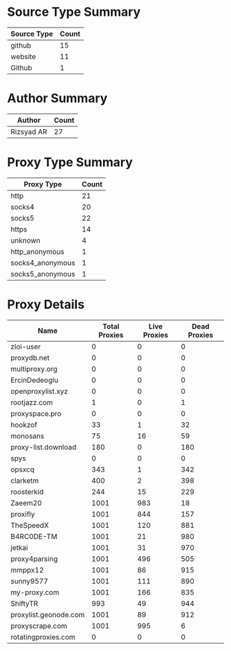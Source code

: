 # Source Type Summary

| Source Type | Count |
|-------------|-------|
| github | 15 |
| website | 11 |
| Github | 1 |


# Author Summary

| Author | Count |
|--------|-------|
| Rizsyad AR | 27 |


# Proxy Type Summary

| Proxy Type | Count |
|------------|-------|
| http | 21 |
| socks4 | 20 |
| socks5 | 22 |
| https | 14 |
| unknown | 4 |
| http_anonymous | 1 |
| socks4_anonymous | 1 |
| socks5_anonymous | 1 |


# Proxy Details

| Name | Total Proxies | Live Proxies | Dead Proxies |
|------|---------------|--------------|---------------|
| zloi-user | 0 | 0 | 0 |
| proxydb.net | 0 | 0 | 0 |
| multiproxy.org | 0 | 0 | 0 |
| ErcinDedeoglu | 0 | 0 | 0 |
| openproxylist.xyz | 0 | 0 | 0 |
| rootjazz.com | 1 | 0 | 1 |
| proxyspace.pro | 0 | 0 | 0 |
| hookzof | 33 | 1 | 32 |
| monosans | 75 | 16 | 59 |
| proxy-list.download | 180 | 0 | 180 |
| spys | 0 | 0 | 0 |
| opsxcq | 343 | 1 | 342 |
| clarketm | 400 | 2 | 398 |
| roosterkid | 244 | 15 | 229 |
| Zaeem20 | 1001 | 983 | 18 |
| proxifly | 1001 | 844 | 157 |
| TheSpeedX | 1001 | 120 | 881 |
| B4RC0DE-TM | 1001 | 21 | 980 |
| jetkai | 1001 | 31 | 970 |
| proxy4parsing | 1001 | 496 | 505 |
| mmppx12 | 1001 | 86 | 915 |
| sunny9577 | 1001 | 111 | 890 |
| my-proxy.com | 1001 | 166 | 835 |
| ShiftyTR | 993 | 49 | 944 |
| proxylist.geonode.com | 1001 | 89 | 912 |
| proxyscrape.com | 1001 | 995 | 6 |
| rotatingproxies.com | 0 | 0 | 0 |
